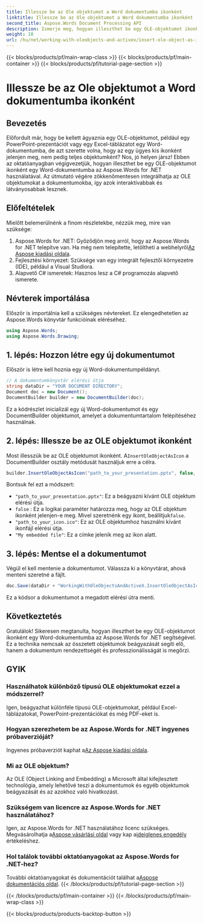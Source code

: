 ```yaml
---
title: Illessze be az Ole objektumot a Word dokumentumba ikonként
linktitle: Illessze be az Ole objektumot a Word dokumentumba ikonként
second_title: Aspose.Words Document Processing API
description: Ismerje meg, hogyan illeszthet be egy OLE-objektumot ikonként Word dokumentumokba az Aspose.Words for .NET használatával. Kövesse lépésről lépésre útmutatónkat a dokumentumok javításához.
weight: 10
url: /hu/net/working-with-oleobjects-and-activex/insert-ole-object-as-icon/
---
```


{{< blocks/products/pf/main-wrap-class >}}
{{< blocks/products/pf/main-container >}}
{{< blocks/products/pf/tutorial-page-section >}}

# Illessze be az Ole objektumot a Word dokumentumba ikonként

## Bevezetés

Előfordult már, hogy be kellett ágyaznia egy OLE-objektumot, például egy PowerPoint-prezentációt vagy egy Excel-táblázatot egy Word-dokumentumba, de azt szerette volna, hogy az egy ügyes kis ikonként jelenjen meg, nem pedig teljes objektumként? Nos, jó helyen jársz! Ebben az oktatóanyagban végigvezetjük, hogyan illeszthet be egy OLE-objektumot ikonként egy Word-dokumentumba az Aspose.Words for .NET használatával. Az útmutató végére zökkenőmentesen integrálhatja az OLE objektumokat a dokumentumokba, így azok interaktívabbak és látványosabbak lesznek.

## Előfeltételek

Mielőtt belemerülnénk a finom részletekbe, nézzük meg, mire van szüksége:

1.  Aspose.Words for .NET: Győződjön meg arról, hogy az Aspose.Words for .NET telepítve van. Ha még nem telepítette, letöltheti a webhelyről[Az Aspose kiadási oldala](https://releases.aspose.com/words/net/).
2. Fejlesztési környezet: Szüksége van egy integrált fejlesztői környezetre (IDE), például a Visual Studiora.
3. Alapvető C# ismeretek: Hasznos lesz a C# programozás alapvető ismerete.

## Névterek importálása

Először is importálnia kell a szükséges névtereket. Ez elengedhetetlen az Aspose.Words könyvtár funkcióinak eléréséhez.

```csharp
using Aspose.Words;
using Aspose.Words.Drawing;
```

## 1. lépés: Hozzon létre egy új dokumentumot

Először is létre kell hoznia egy új Word-dokumentumpéldányt.

```csharp
// A dokumentumkönyvtár elérési útja
string dataDir = "YOUR DOCUMENT DIRECTORY";
Document doc = new Document();
DocumentBuilder builder = new DocumentBuilder(doc);
```

Ez a kódrészlet inicializál egy új Word-dokumentumot és egy DocumentBuilder objektumot, amelyet a dokumentumtartalom felépítéséhez használnak.

## 2. lépés: Illessze be az OLE objektumot ikonként

 Most illesszük be az OLE objektumot ikonként. A`InsertOleObjectAsIcon` a DocumentBuilder osztály metódusát használjuk erre a célra.

```csharp
builder.InsertOleObjectAsIcon("path_to_your_presentation.pptx", false, "path_to_your_icon.ico", "My embedded file");
```

Bontsuk fel ezt a módszert:
- `"path_to_your_presentation.pptx"`: Ez a beágyazni kívánt OLE objektum elérési útja.
- `false` : Ez a logikai paraméter határozza meg, hogy az OLE objektum ikonként jelenjen-e meg. Mivel szeretnénk egy ikont, beállítjuk`false`.
- `"path_to_your_icon.ico"`: Ez az OLE objektumhoz használni kívánt ikonfájl elérési útja.
- `"My embedded file"`: Ez a címke jelenik meg az ikon alatt.

## 3. lépés: Mentse el a dokumentumot

Végül el kell mentenie a dokumentumot. Válassza ki a könyvtárat, ahová menteni szeretné a fájlt.

```csharp
doc.Save(dataDir + "WorkingWithOleObjectsAndActiveX.InsertOleObjectAsIcon.docx");
```

Ez a kódsor a dokumentumot a megadott elérési útra menti.

## Következtetés

Gratulálok! Sikeresen megtanulta, hogyan illeszthet be egy OLE-objektumot ikonként egy Word-dokumentumba az Aspose.Words for .NET segítségével. Ez a technika nemcsak az összetett objektumok beágyazását segíti elő, hanem a dokumentum rendezettségét és professzionálisságát is megőrzi.

## GYIK

### Használhatok különböző típusú OLE objektumokat ezzel a módszerrel?

Igen, beágyazhat különféle típusú OLE-objektumokat, például Excel-táblázatokat, PowerPoint-prezentációkat és még PDF-eket is.

### Hogyan szerezhetem be az Aspose.Words for .NET ingyenes próbaverzióját?

 Ingyenes próbaverziót kaphat a[Az Aspose kiadási oldala](https://releases.aspose.com/).

### Mi az OLE objektum?

Az OLE (Object Linking and Embedding) a Microsoft által kifejlesztett technológia, amely lehetővé teszi a dokumentumok és egyéb objektumok beágyazását és az azokhoz való hivatkozást.

### Szükségem van licencre az Aspose.Words for .NET használatához?

 Igen, az Aspose.Words for .NET használatához licenc szükséges. Megvásárolhatja a[Aspose vásárlási oldal](https://purchase.aspose.com/buy) vagy kap a[ideiglenes engedély](https://purchase.aspose.com/temporary-license/) értékeléshez.

### Hol találok további oktatóanyagokat az Aspose.Words for .NET-hez?

 További oktatóanyagokat és dokumentációt találhat a[Aspose dokumentációs oldal](https://reference.aspose.com/words/net/).
{{< /blocks/products/pf/tutorial-page-section >}}

{{< /blocks/products/pf/main-container >}}
{{< /blocks/products/pf/main-wrap-class >}}

{{< blocks/products/products-backtop-button >}}

